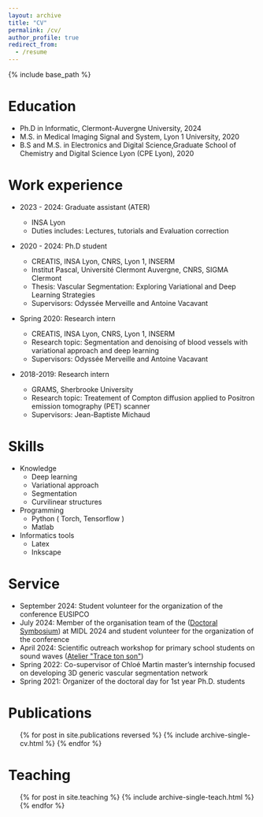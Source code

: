 ```yaml
---
layout: archive
title: "CV"
permalink: /cv/
author_profile: true
redirect_from:
  - /resume
---
```


{% include base_path %}

Education
======
* Ph.D in Informatic, Clermont-Auvergne University, 2024
* M.S. in Medical Imaging Signal and System, Lyon 1 University, 2020
* B.S and M.S. in Electronics and Digital Science,Graduate School of Chemistry and Digital Science Lyon (CPE Lyon), 2020

Work experience
======
* 2023 - 2024: Graduate assistant (ATER)
  * INSA Lyon
  * Duties includes: Lectures, tutorials and Evaluation correction


* 2020 - 2024: Ph.D student 
  * CREATIS, INSA Lyon, CNRS, Lyon 1, INSERM 
  * Institut Pascal, Université Clermont Auvergne, CNRS, SIGMA Clermont
  * Thesis: Vascular Segmentation: Exploring Variational and Deep Learning Strategies
  * Supervisors: Odyssée Merveille and Antoine Vacavant

* Spring 2020: Research intern
  * CREATIS, INSA Lyon, CNRS, Lyon 1, INSERM 
  * Research topic: Segmentation and denoising of blood vessels with variational approach and deep learning
  * Supervisors: Odyssée Merveille and Antoine Vacavant

* 2018-2019: Research intern
  * GRAMS, Sherbrooke University 
  * Research topic: Treatement of Compton diffusion applied to Positron emission tomography (PET) scanner
  * Supervisors: Jean-Baptiste Michaud
  
Skills
======
* Knowledge
  * Deep learning
  * Variational approach
  * Segmentation
  * Curvilinear structures
* Programming 
  * Python ( Torch, Tensorflow )
  * Matlab
* Informatics tools
  * Latex
  * Inkscape


Service
======
* September 2024: Student volunteer for the organization of the conference EUSIPCO
* July 2024: Member of the organisation team of the ([Doctoral Symbosium](https://2024.midl.io/doctoral)) at MIDL 2024 and student volunteer for the organization of the conference
* April 2024: Scientific outreach workshop for primary school students on sound waves ([Atelier "Trace ton son"](https://www.creatis.insa-lyon.fr/site/fr/animation-scientifique-grand-public-atelier-trace-ton-son))
* Spring 2022: Co-supervisor of Chloé Martin master’s internship focused on developing 3D generic vascular segmentation network
* Spring 2021: Organizer of the doctoral day for 1st year Ph.D. students


Publications
======
  <ul>{% for post in site.publications reversed %}
    {% include archive-single-cv.html %}
  {% endfor %}</ul>
  
  
Teaching
======
  <ul>{% for post in site.teaching %}
    {% include archive-single-teach.html %}
  {% endfor %}</ul>
  


